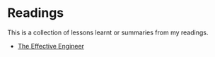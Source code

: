 # Readings
This is a collection of lessons learnt or summaries from my readings. 

- [The Effective Engineer](./the_effective_engineer)